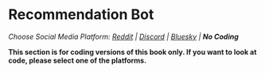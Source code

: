 # Recommendation Bot
_Choose Social Media Platform: <a href='../../../reddit/ch11_recommendations/05_recommend_bot/00_intro.html'>Reddit</a> | <a href='../../../discord/ch11_recommendations/05_recommend_bot/00_intro.html'>Discord</a> | <a href='../../../bsky/ch11_recommendations/05_recommend_bot/00_intro.html'>Bluesky</a> | __No Coding___

__This section is for coding versions of this book only. If you want to look at code, please select one of the platforms.__
